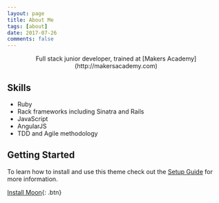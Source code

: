 ```yaml
---
layout: page
title: About Me
tags: [about]
date: 2017-07-26
comments: false
---
```


<center>Full stack junior developer, trained at [Makers Academy](http://makersacademy.com)</center>

## Skills
* Ruby
* Rack frameworks including Sinatra and Rails
* JavaScript
* AngularJS
* TDD and Agile methodology

## Getting Started

To learn how to install and use this theme check out the [Setup Guide](http://taylantatli.me/Moon/moon-theme/) for more information.

[Install Moon](https://github.com/TaylanTatli/Moon){: .btn}
